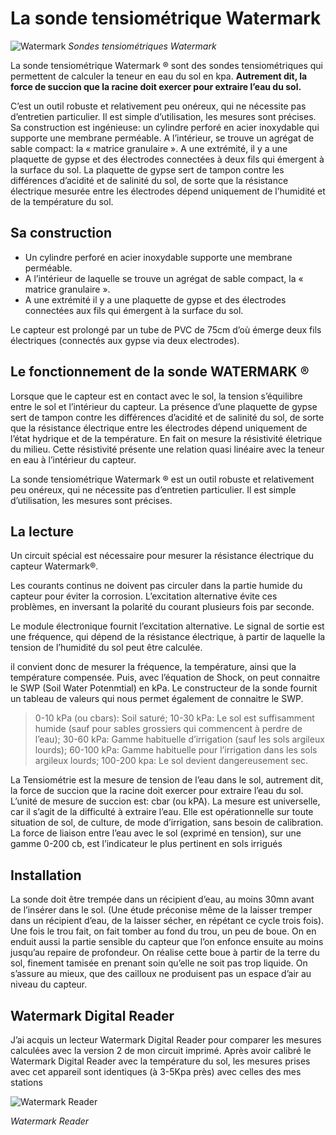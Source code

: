 # La sonde tensiométrique Watermark

![Watermark](Assets/images/watermark-sensor.png "Watermark")
*Sondes tensiométriques Watermark*

La sonde tensiométrique Watermark ® sont des sondes tensiométriques qui permettent de calculer la teneur en eau du sol en kpa. **Autrement dit, la force de succion que la racine doit exercer pour extraire l’eau du sol.**

C’est un outil robuste et relativement peu onéreux, qui ne nécessite pas d’entretien particulier. Il est simple d’utilisation, les mesures sont précises. Sa construction est ingénieuse: un cylindre perforé en acier inoxydable qui supporte une membrane perméable. A l’intérieur, se trouve un agrégat de sable compact: la « matrice granulaire ». A une extrémité, il y a une plaquette de gypse et des électrodes connectées à deux fils qui émergent à la surface du sol. La plaquette de gypse sert de tampon contre les différences d’acidité et de salinité du sol, de sorte que la résistance électrique mesurée entre les électrodes dépend uniquement de l’humidité et de la température du sol.

## Sa construction

* Un cylindre perforé en acier inoxydable supporte une membrane perméable.
* A l’intérieur de laquelle se trouve un agrégat de sable compact, la « matrice granulaire ».
* A une extrémité il y a une plaquette de gypse et des électrodes connectées aux fils qui émergent à la surface du sol.

Le capteur est prolongé par un tube de PVC de 75cm d’où émerge deux fils électriques (connectés aux gypse via deux electrodes).

## Le fonctionnement de la sonde WATERMARK ®
Lorsque que le capteur est en contact avec le sol, la tension s’équilibre entre le sol et l’intérieur du capteur. La présence d’une plaquette de gypse sert de tampon contre les différences d’acidité et de salinité du sol, de sorte que la résistance électrique entre les électrodes dépend uniquement de l’état hydrique et de la température. En fait on mesure la résistivité életrique du milieu. Cette résistivité présente une relation quasi linéaire avec la teneur en eau à l’intérieur du capteur.

La sonde tensiométrique Watermark ® est un outil robuste et relativement peu onéreux, qui ne nécessite pas d’entretien particulier. Il est simple d’utilisation, les mesures sont précises.

## La lecture
Un circuit spécial est nécessaire pour mesurer la résistance électrique du capteur Watermark®.

Les courants continus ne doivent pas circuler dans la partie humide du capteur pour éviter la corrosion. L’excitation alternative évite ces problèmes, en inversant la polarité du courant plusieurs fois par seconde.

Le module électronique fournit l’excitation alternative. Le signal de sortie est une fréquence, qui dépend de la résistance électrique, à partir de laquelle la tension de l’humidité du sol peut être calculée.

il convient donc de mesurer la fréquence, la température, ainsi que la température compensée. Puis, avec l’équation de Shock, on peut connaitre le SWP (Soil Water Potenmtial) en kPa. Le constructeur de la sonde fournit un tableau de valeurs qui nous permet également de connaitre le SWP.

> 0-10 kPa (ou cbars): Soil saturé; 10-30 kPa: Le sol est suffisamment humide (sauf pour sables grossiers qui commencent à perdre de l’eau); 30-60 kPa: Gamme habituelle d’irrigation (sauf les sols argileux lourds); 60-100 kPa: Gamme habituelle pour l’irrigation dans les sols argileux lourds; 100-200 kpa: Le sol devient dangereusement sec.

La Tensiométrie est la mesure de tension de l’eau dans le sol, autrement dit, la force de succion que la racine doit exercer pour extraire l’eau du sol. L’unité de mesure de succion est: cbar (ou kPA). La mesure est universelle, car il s’agit de la difficulté à extraire l’eau. Elle est opérationnelle sur toute situation de sol, de culture, de mode d’irrigation, sans besoin de calibration. La force de liaison entre l’eau avec le sol (exprimé en tension), sur une gamme 0-200 cb, est l’indicateur le plus pertinent en sols irrigués

## Installation
La sonde doit être trempée dans un récipient d’eau, au moins 30mn avant de l’insérer dans le sol. (Une étude préconise même de la laisser tremper dans un récipient d’eau, de la laisser sécher, en répétant ce cycle trois fois). Une fois le trou fait, on fait tomber au fond du trou, un peu de boue. On en enduit aussi la partie sensible du capteur que l’on enfonce ensuite au moins jusqu’au repaire de profondeur. On réalise cette boue à partir de la terre du sol, finement tamisée en prenant soin qu’elle ne soit pas trop liquide. On s’assure au mieux, que des cailloux ne produisent pas un espace d’air au niveau du capteur.

## Watermark Digital Reader

J’ai acquis un lecteur Watermark Digital Reader pour comparer les mesures calculées avec la version 2 de mon circuit imprimé. Après avoir calibré le Watermark Digital Reader avec la température du sol, les mesures prises avec cet appareil sont identiques (à 3-5Kpa près) avec celles des mes stations

![Watermark Reader](Assets/images/watermark-reader.jpg "Watermark Reader")

*Watermark Reader*
